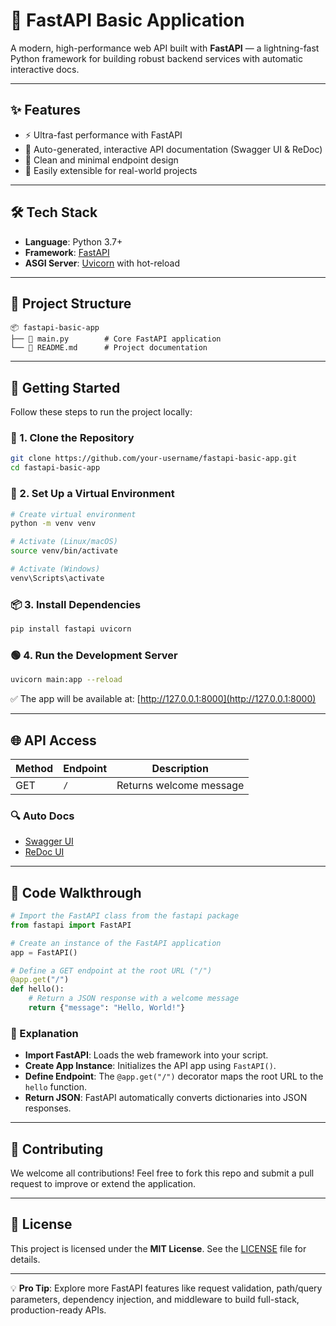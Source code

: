 
# 🚀 FastAPI Basic Application

A modern, high-performance web API built with **FastAPI** — a lightning-fast Python framework for building robust backend services with automatic interactive docs.

---

## ✨ Features

- ⚡ Ultra-fast performance with FastAPI
- 📄 Auto-generated, interactive API documentation (Swagger UI & ReDoc)
- 🧼 Clean and minimal endpoint design
- 🧩 Easily extensible for real-world projects

---

## 🛠️ Tech Stack

- **Language**: Python 3.7+
- **Framework**: [FastAPI](https://fastapi.tiangolo.com/)
- **ASGI Server**: [Uvicorn](https://www.uvicorn.org/) with hot-reload

---

## 📁 Project Structure

```
📦 fastapi-basic-app
├── 📄 main.py        # Core FastAPI application
└── 📄 README.md      # Project documentation
```

---

## 🚀 Getting Started

Follow these steps to run the project locally:

### 🔁 1. Clone the Repository

```bash
git clone https://github.com/your-username/fastapi-basic-app.git
cd fastapi-basic-app
```

### 🧪 2. Set Up a Virtual Environment

```bash
# Create virtual environment
python -m venv venv

# Activate (Linux/macOS)
source venv/bin/activate

# Activate (Windows)
venv\Scripts\activate
```

### 📦 3. Install Dependencies

```bash
pip install fastapi uvicorn
```

### 🟢 4. Run the Development Server

```bash
uvicorn main:app --reload
```

✅ The app will be available at: [http://127.0.0.1:8000](http://127.0.0.1:8000)

---

## 🌐 API Access

| Method | Endpoint | Description            |
|--------|----------|------------------------|
| GET    | `/`      | Returns welcome message |

### 🔍 Auto Docs

- [Swagger UI](http://127.0.0.1:8000/docs)
- [ReDoc UI](http://127.0.0.1:8000/redoc)

---

## 🧠 Code Walkthrough

```python
# Import the FastAPI class from the fastapi package
from fastapi import FastAPI

# Create an instance of the FastAPI application
app = FastAPI()

# Define a GET endpoint at the root URL ("/")
@app.get("/")
def hello():
    # Return a JSON response with a welcome message
    return {"message": "Hello, World!"}
```

### 🔎 Explanation

- **Import FastAPI**: Loads the web framework into your script.
- **Create App Instance**: Initializes the API app using `FastAPI()`.
- **Define Endpoint**: The `@app.get("/")` decorator maps the root URL to the `hello` function.
- **Return JSON**: FastAPI automatically converts dictionaries into JSON responses.

---

## 🤝 Contributing

We welcome all contributions! Feel free to fork this repo and submit a pull request to improve or extend the application.

---

## 📜 License

This project is licensed under the **MIT License**. See the [LICENSE](LICENSE) file for details.

---

💡 **Pro Tip**: Explore more FastAPI features like request validation, path/query parameters, dependency injection, and middleware to build full-stack, production-ready APIs.
